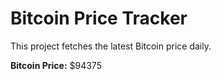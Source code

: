 # Bitcoin Price Tracker

This project fetches the latest Bitcoin price daily.

**Bitcoin Price:** $94375
